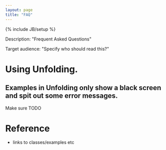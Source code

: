 ```yaml
---
layout: page
title: "FAQ"
---
```

{% include JB/setup %}

Description: "Frequent Asked Questions"

Target audience: "Specify who should read this?"


# Using Unfolding.

## Examples in Unfolding only show a black screen and spit out some error messages.
Make sure TODO



# Reference
- links to classes/examples etc
